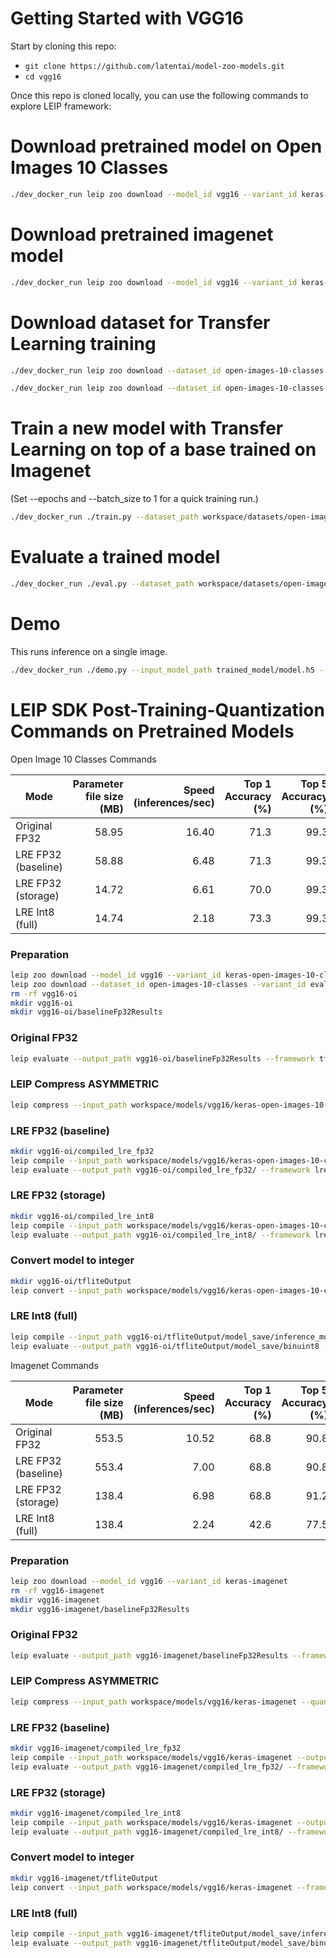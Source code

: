 # Getting Started with VGG16

Start by cloning this repo:
* ```git clone https://github.com/latentai/model-zoo-models.git```
* ```cd vgg16```

Once this repo is cloned locally, you can use the following commands to explore LEIP framework:


# Download pretrained model on Open Images 10 Classes
```bash
./dev_docker_run leip zoo download --model_id vgg16 --variant_id keras-open-images-10-classes
```
# Download pretrained imagenet model
```bash
./dev_docker_run leip zoo download --model_id vgg16 --variant_id keras-imagenet
```
# Download dataset for Transfer Learning training
```bash
./dev_docker_run leip zoo download --dataset_id open-images-10-classes --variant_id train

./dev_docker_run leip zoo download --dataset_id open-images-10-classes --variant_id eval
```
# Train a new model with Transfer Learning on top of a base trained on Imagenet

(Set --epochs and --batch_size to 1 for a quick training run.)
```bash
./dev_docker_run ./train.py --dataset_path workspace/datasets/open-images-10-classes/train/  --eval_dataset_path workspace/datasets/open-images-10-classes/eval/ --epochs 100
```
# Evaluate a trained model
```bash
./dev_docker_run ./eval.py --dataset_path workspace/datasets/open-images-10-classes/eval/ --input_model_path trained_model/model.h5
```
# Demo

This runs inference on a single image.
```bash
./dev_docker_run ./demo.py --input_model_path trained_model/model.h5 --image_file test_images/dog.jpg
```
# LEIP SDK Post-Training-Quantization Commands on Pretrained Models

Open Image 10 Classes Commands

|       Mode        |Parameter file size (MB)|Speed (inferences/sec)|Top 1 Accuracy (%)|Top 5 Accuracy (%)|
|-------------------|-----------------------:|---------------------:|-----------------:|-----------------:|
|Original FP32      |                   58.95|                 16.40|              71.3|              99.3|
|LRE FP32 (baseline)|                   58.88|                  6.48|              71.3|              99.3|
|LRE FP32 (storage) |                   14.72|                  6.61|              70.0|              99.3|
|LRE Int8 (full)    |                   14.74|                  2.18|              73.3|              99.3|

### Preparation
```bash
leip zoo download --model_id vgg16 --variant_id keras-open-images-10-classes
leip zoo download --dataset_id open-images-10-classes --variant_id eval
rm -rf vgg16-oi
mkdir vgg16-oi
mkdir vgg16-oi/baselineFp32Results
```
### Original FP32
```bash
leip evaluate --output_path vgg16-oi/baselineFp32Results --framework tf --input_path workspace/models/vgg16/keras-open-images-10-classes --test_path workspace/datasets/open-images-10-classes/eval/index.txt --class_names workspace/models/vgg16/keras-open-images-10-classes/class_names.txt
```
### LEIP Compress ASYMMETRIC
```bash
leip compress --input_path workspace/models/vgg16/keras-open-images-10-classes --quantizer ASYMMETRIC --bits 8 --output_path vgg16-oi/checkpointCompressed/
```
### LRE FP32 (baseline)
```bash
mkdir vgg16-oi/compiled_lre_fp32
leip compile --input_path workspace/models/vgg16/keras-open-images-10-classes --output_path vgg16-oi/compiled_lre_fp32/bin --input_types=float32 --data_type=float32
leip evaluate --output_path vgg16-oi/compiled_lre_fp32/ --framework lre --input_types=float32 --input_path vgg16-oi/compiled_lre_fp32/bin --test_path workspace/datasets/open-images-10-classes/eval/index.txt --class_names workspace/models/vgg16/keras-open-images-10-classes/class_names.txt
```
### LRE FP32 (storage)
```bash
mkdir vgg16-oi/compiled_lre_int8
leip compile --input_path workspace/models/vgg16/keras-open-images-10-classes --output_path vgg16-oi/compiled_lre_int8/bin --input_types=uint8 --data_type=int8
leip evaluate --output_path vgg16-oi/compiled_lre_int8/ --framework lre --input_types=uint8 --input_path vgg16-oi/compiled_lre_int8/bin --test_path workspace/datasets/open-images-10-classes/eval/index.txt --class_names workspace/models/vgg16/keras-open-images-10-classes/class_names.txt
```
### Convert model to integer
```bash
mkdir vgg16-oi/tfliteOutput
leip convert --input_path workspace/models/vgg16/keras-open-images-10-classes --framework tflite --output_path vgg16-oi/tfliteOutput --data_type int8 --policy TfLite --rep_dataset /shared-workdir/workspace/datasets/open-images-10-classes/eval/Apple/06e47f3aa0036947.jpg
```
### LRE Int8 (full)
```bash
leip compile --input_path vgg16-oi/tfliteOutput/model_save/inference_model.cast.tflite --output_path vgg16-oi/tfliteOutput/model_save/binuint8 --input_types=uint8
leip evaluate --output_path vgg16-oi/tfliteOutput/model_save/binuint8 --framework lre --input_types=uint8 --input_path vgg16-oi/tfliteOutput/model_save/binuint8 --test_path workspace/datasets/open-images-10-classes/eval/index.txt --class_names workspace/models/vgg16/keras-open-images-10-classes/class_names.txt --preprocessor ''
```

Imagenet Commands

|       Mode        |Parameter file size (MB)|Speed (inferences/sec)|Top 1 Accuracy (%)|Top 5 Accuracy (%)|
|-------------------|-----------------------:|---------------------:|-----------------:|-----------------:|
|Original FP32      |                   553.5|                 10.52|              68.8|              90.8|
|LRE FP32 (baseline)|                   553.4|                  7.00|              68.8|              90.8|
|LRE FP32 (storage) |                   138.4|                  6.98|              68.8|              91.2|
|LRE Int8 (full)    |                   138.4|                  2.24|              42.6|              77.5|

### Preparation
```bash
leip zoo download --model_id vgg16 --variant_id keras-imagenet
rm -rf vgg16-imagenet
mkdir vgg16-imagenet
mkdir vgg16-imagenet/baselineFp32Results
```
### Original FP32
```bash
leip evaluate --output_path vgg16-imagenet/baselineFp32Results --framework tf --input_path workspace/models/vgg16/keras-imagenet --test_path /shared/data/sample-models/resources/data/imagenet/testsets/testset_1000_images.preprocessed.1000.txt --class_names workspace/models/vgg16/keras-imagenet/class_names.txt
```
### LEIP Compress ASYMMETRIC
```bash
leip compress --input_path workspace/models/vgg16/keras-imagenet --quantizer ASYMMETRIC --bits 8 --output_path vgg16-imagenet/checkpointCompressed/
```
### LRE FP32 (baseline)
```bash
mkdir vgg16-imagenet/compiled_lre_fp32
leip compile --input_path workspace/models/vgg16/keras-imagenet --output_path vgg16-imagenet/compiled_lre_fp32/bin --input_types=float32 --data_type=float32
leip evaluate --output_path vgg16-imagenet/compiled_lre_fp32/ --framework lre --input_types=float32 --input_path vgg16-imagenet/compiled_lre_fp32/bin --test_path /shared/data/sample-models/resources/data/imagenet/testsets/testset_1000_images.preprocessed.1000.txt --class_names workspace/models/vgg16/keras-imagenet/class_names.txt
```
### LRE FP32 (storage)
```bash
mkdir vgg16-imagenet/compiled_lre_int8
leip compile --input_path workspace/models/vgg16/keras-imagenet --output_path vgg16-imagenet/compiled_lre_int8/bin --input_types=uint8 --data_type=int8
leip evaluate --output_path vgg16-imagenet/compiled_lre_int8/ --framework lre --input_types=uint8 --input_path vgg16-imagenet/compiled_lre_int8/bin --test_path /shared/data/sample-models/resources/data/imagenet/testsets/testset_1000_images.preprocessed.1000.txt --class_names workspace/models/vgg16/keras-imagenet/class_names.txt
```
### Convert model to integer
```bash
mkdir vgg16-imagenet/tfliteOutput
leip convert --input_path workspace/models/vgg16/keras-imagenet --framework tflite --output_path vgg16-imagenet/tfliteOutput --data_type int8 --policy TfLite --rep_dataset /shared/data/sample-models/resources/images/imagenet_images/preprocessed/ILSVRC2012_val_00000001.JPEG
```
### LRE Int8 (full)
```bash
leip compile --input_path vgg16-imagenet/tfliteOutput/model_save/inference_model.cast.tflite --output_path vgg16-imagenet/tfliteOutput/model_save/binuint8 --input_types=uint8
leip evaluate --output_path vgg16-imagenet/tfliteOutput/model_save/binuint8 --framework lre --input_types=uint8 --input_path vgg16-imagenet/tfliteOutput/model_save/binuint8 --test_path /shared/data/sample-models/resources/data/imagenet/testsets/testset_1000_images.preprocessed.1000.txt --class_names workspace/models/vgg16/keras-imagenet/class_names.txt --preprocessor ''
```
